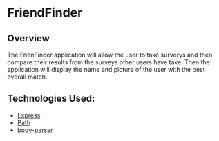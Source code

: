 # FriendFinder

## Overview 
The FrienFinder application will allow the user to take surverys and then compare their results from the surveys other users have take. Then the application will display the name and picture of the user with the best overall match. 

## Technologies Used:

* [Express](https://www.npmjs.com/package/express)
* [Path](https://www.npmjs.com/package/path)
* [body-parser](https://www.npmjs.com/package/body-parser)



